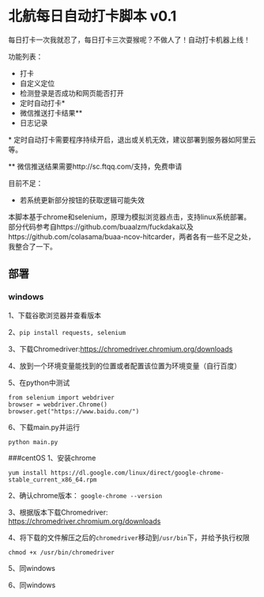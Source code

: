 # 北航每日自动打卡脚本 v0.1

每日打卡一次我就忍了，每日打卡三次耍猴呢？不做人了！自动打卡机器上线！

功能列表：
- 打卡
- 自定义定位
- 检测登录是否成功和网页能否打开
- 定时自动打卡*
- 微信推送打卡结果**
- 日志记录

\* 定时自动打卡需要程序持续开启，退出或关机无效，建议部署到服务器如阿里云等。

\** 微信推送结果需要http://sc.ftqq.com/支持，免费申请

目前不足：
- 若系统更新部分按钮的获取逻辑可能失效

本脚本基于chrome和selenium，原理为模拟浏览器点击，支持linux系统部署。部分代码参考自https://github.com/buaalzm/fuckdaka以及https://github.com/colasama/buaa-ncov-hitcarder，两者各有一些不足之处，我整合了一下。


## 部署
### windows
1、下载谷歌浏览器并查看版本

2、```pip install requests, selenium```

3、下载Chromedriver:https://chromedriver.chromium.org/downloads

4、放到一个环境变量能找到的位置或者配置该位置为环境变量（自行百度）

5、在python中测试
```
from selenium import webdriver
browser = webdriver.Chrome()
browser.get("https://www.baidu.com/")
````
6、下载main.py并运行
```
python main.py
```

###centOS
1、安装chrome

```yum install https://dl.google.com/linux/direct/google-chrome-stable_current_x86_64.rpm```

2、确认chrome版本：
```google-chrome --version```

3、根据版本下载Chromedriver: https://chromedriver.chromium.org/downloads

4、将下载的文件解压之后的```chromedriver```移动到```/usr/bin```下，并给予执行权限

```chmod +x /usr/bin/chromedriver```

5、同windows

6、同windows



